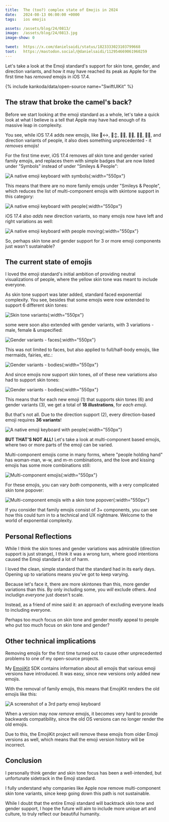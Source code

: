 ```yaml
---
title:  The (too?) complex state of Emojis in 2024
date:   2024-08-13 06:00:00 +0000
tags:   ios emojis

assets: /assets/blog/24/0813/
image:  /assets/blog/24/0813.jpg
image-show: 0

tweet:  https://x.com/danielsaidi/status/1823333023103799668
toot:   https://mastodon.social/@danielsaidi/112954669061960259
---
```


Let's take a look at the Emoji standard's support for skin tone, gender, and direction variants, and how it may have reached its peak as Apple for the first time has *removed* emojis in iOS 17.4.

{% include kankoda/data/open-source name="SwiftUIKit" %}


## The straw that broke the camel's back?

Before we start looking at the emoji standard as a whole, let's take a quick look at what I believe is a tell that Apple may have had enough of its massive leap in complexity.

You see, while iOS 17.4 adds new emojis, like 🙂‍↔️, 🙂‍↕️, 🐦‍🔥, 🍋‍🟩, 🍄‍🟫, ⛓️‍💥, and direction variants of people, it also does something unprecedented - it *removes* emojis!

For the first time ever, iOS 17.4 removes *all* skin tone and gender varied family emojis, and replaces them with simple badges that are now listed under "Symbols" instead of under "Smileys & People":

![A native emoji keyboard with symbols]({{page.assets}}keyboard-symbols.jpg){:width="550px"}

This means that there are no more family emojis under "Smileys & People", which reduces the list of multi-component emojis with skintone support in this category:

![A native emoji keyboard with people]({{page.assets}}keyboard-people.jpg){:width="550px"}

iOS 17.4 also *adds* new direction variants, so many emojis now have left and right variations as well:

![A native emoji keyboard with people moving]({{page.assets}}keyboard-moving.jpg){:width="550px"}

So, perhaps skin tone and gender support for 3 or more emoji components just wasn't sustainable?


## The current state of emojis

I loved the emoji standard's initial ambition of providing neutral visualizations of people, where the yellow skin tone was meant to include everyone.

As skin tone support was later added, standard faced exponential complexity. You see, besides that some emojis were now extended to support 6 different skin tones:

![Skin tone variants]({{page.assets}}skintone-variants.jpg){:width="550px"}

some were soon also extended with gender variants, with 3 variations - male, female & unspecified:

![Gender variants - faces]({{page.assets}}gender-variants-1.jpg){:width="550px"}

This was not limited to faces, but also applied to full/half-body emojis, like mermaids, fairies, etc.:

![Gender variants - bodies]({{page.assets}}gender-variants-2.jpg){:width="550px"}

And since emojis now support skin tones, *all* of these new variations also had to support skin tones:

![Gender variants - bodies]({{page.assets}}skintone-variants-2.jpg){:width="550px"}

This means that for each new emoji (1) that supports skin tones (6) and gender variants (3), we get a total of **18 illustrations**, for *each emoji*.

But that's not all. Due to the direction support (2), every direction-based emoji requires **36 variants**!

![A native emoji keyboard with people]({{page.assets}}keyboard-moving-callout.jpg){:width="550px"}

**BUT THAT'S NOT ALL!** Let's take a look at multi-component based emojis, where two or more parts of the emoji can be varied.

Multi-component emojis come in many forms, where "people holding hand" has woman-man, w-w, and m-m combinations, and the love and kissing emojis has some more combinations still:

![Multi-component emojis]({{page.assets}}keyboard-multi-component.jpg){:width="550px"}

For these emojis, you can vary *both* components, with a very complicated skin tone popover:

![Multi-component emojis with a skin tone popover]({{page.assets}}keyboard-multi-component-callout.jpg){:width="550px"}

If you consider that family emojis consist of 3+ components, you can see how this could turn in to a technical and UX nightmare. Welcome to the world of exponential complexity.


## Personal Reflections

While I think the skin tones and gender variations was admirable (direction support is just strange), I think it was a wrong turn, where good intentions caused the Emoji standard a lot of harm.

I loved the clean, simple standard that the standard had in its early days. Opening up to variations means you've got to keep varying.

Because let's face it, there are more skintones than this, more gender variations than this. By only including some, you *will* exclude others. And includign *everyone* just doesn't scale.

Instead, as a friend of mine said it: an approach of excluding everyone leads to including everyone. 

Perhaps too much focus on skin tone and gender mostly appeal to people who put too much focus on skin tone and gender?


## Other technical implications

Removing emojis for the first time turned out to cause other unprecedented problems to one of my open-source projects.

My [EmojiKit](https://github.com/danielsaidi/emojikit) SDK contains information about all emojis that various emoji versions have introduced. It was easy, since new versions only added new emojis.

With the removal of family emojis, this means that EmojiKit renders the old emojis like this:

![A screenshot of a 3rd party emoji keyboard]({{page.assets}}keyboard-3rdparty.jpg)

When a version may now *remove* emojis, it becomes very hard to provide backwards compatibility, since the old OS versions can no longer render the old emojis.

Due to this, the EmojiKit project will remove these emojis from older Emoji versions as well, which means that the emoji version history will be incorrect.



## Conclusion

I personally think gender and skin tone focus has been a well-intended, but unfortunate sidetrack in the Emoji standard.

I fully understand why companies like Apple now remove multi-component skin tone variants, since keep going down this path is not sustainable.

While I doubt that the entire Emoji standard will backtrack skin tone and gender support, I hope the future will aim to include more unique art and culture, to truly reflect our beautiful humanity.





